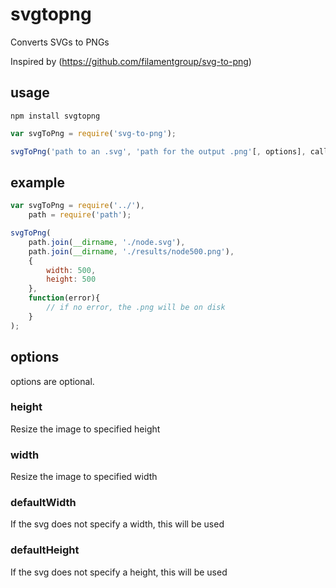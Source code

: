 # svgtopng 

Converts SVGs to PNGs

Inspired by (https://github.com/filamentgroup/svg-to-png)

## usage

    npm install svgtopng

```javascript
var svgToPng = require('svg-to-png');

svgToPng('path to an .svg', 'path for the output .png'[, options], callback);

```

## example

```javascript
var svgToPng = require('../'),
    path = require('path');

svgToPng(
    path.join(__dirname, './node.svg'),
    path.join(__dirname, './results/node500.png'),
    {
        width: 500,
        height: 500
    },
    function(error){
        // if no error, the .png will be on disk
    }
);
```

## options

options are optional.

### height

Resize the image to specified height

### width

Resize the image to specified width

### defaultWidth

If the svg does not specify a width, this will be used

### defaultHeight

If the svg does not specify a height, this will be used